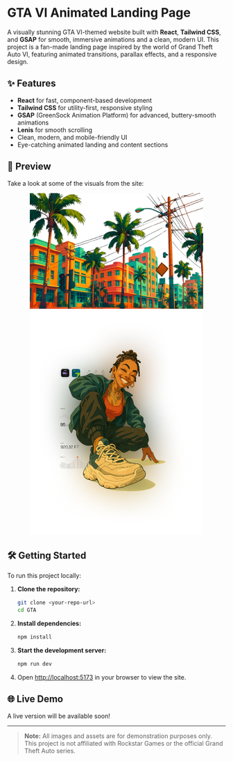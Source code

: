 # GTA VI Animated Landing Page

A visually stunning GTA VI-themed website built with **React**, **Tailwind CSS**, and **GSAP** for smooth, immersive animations and a clean, modern UI. This project is a fan-made landing page inspired by the world of Grand Theft Auto VI, featuring animated transitions, parallax effects, and a responsive design.

## ✨ Features
- **React** for fast, component-based development
- **Tailwind CSS** for utility-first, responsive styling
- **GSAP** (GreenSock Animation Platform) for advanced, buttery-smooth animations
- **Lenis** for smooth scrolling
- Clean, modern, and mobile-friendly UI
- Eye-catching animated landing and content sections

## 🚀 Preview
Take a look at some of the visuals from the site:

<p align="center">
  <img src="./public/bg.png" alt="GTA VI Background" width="400" />
  <img src="./public/imag.png" alt="GTA VI Character" width="400" />
</p>

## 🛠️ Getting Started
To run this project locally:

1. **Clone the repository:**
   ```bash
   git clone <your-repo-url>
   cd GTA
   ```
2. **Install dependencies:**
   ```bash
   npm install
   ```
3. **Start the development server:**
   ```bash
   npm run dev
   ```
4. Open [http://localhost:5173](http://localhost:5173) in your browser to view the site.

## 🌐 Live Demo
A live version will be available soon! <!-- Add your deployed link here -->

---

> **Note:** All images and assets are for demonstration purposes only. This project is not affiliated with Rockstar Games or the official Grand Theft Auto series.
